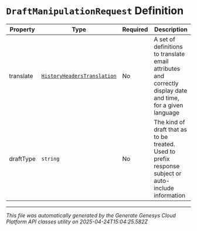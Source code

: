 # `DraftManipulationRequest` Definition

| Property | Type | Required | Description |
|----------|------|----------|-------------|
| translate | [`HistoryHeadersTranslation`](historyheaderstranslation-definition.md) | No | A set of definitions to translate email attributes and correctly display date and time, for a given language |
| draftType | `string` | No | The kind of draft that as to be treated. Used to prefix response subject or auto-include information |

---

*This file was automatically generated by the Generate Genesys Cloud Platform API classes utility on 2025-04-24T15:04:25.582Z*